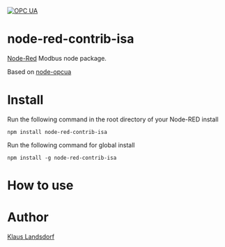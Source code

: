 [![OPC UA](http://b.repl.ca/v1/OPC-UA-blue.png)](http://opcfoundation.org/)

node-red-contrib-isa
========================

[Node-Red][1] Modbus node package.

Based on [node-opcua][4]

# Install

Run the following command in the root directory of your Node-RED install

    npm install node-red-contrib-isa

Run the following command for global install

    npm install -g node-red-contrib-isa

# How to use

# Author
[Klaus Landsdorf][3]


[1]:http://nodered.org
[2]:https://www.npmjs.com/package/jsmodbus
[3]:https://github.com/biancode
[4]:http://node-opcua.github.io/